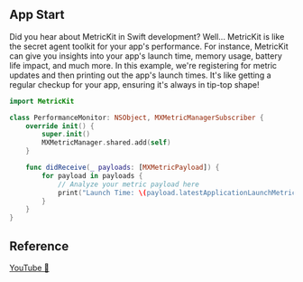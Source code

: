 ## App Start

Did you hear about MetricKit in Swift development? Well... MetricKit is like the secret agent toolkit for your app's performance. For instance, MetricKit can give you insights into your app's launch time, memory usage, battery life impact, and much more. In this example, we're registering for metric updates and then printing out the app's launch times. It's like getting a regular checkup for your app, ensuring it's always in tip-top shape!

```swift
import MetricKit

class PerformanceMonitor: NSObject, MXMetricManagerSubscriber {
    override init() {
        super.init()
        MXMetricManager.shared.add(self)
    }

    func didReceive(_ payloads: [MXMetricPayload]) {
        for payload in payloads {
            // Analyze your metric payload here
            print("Launch Time: \(payload.latestApplicationLaunchMetric)")
        }
    }
}
```

## Reference

[YouTube 👀](https://youtube.com/shorts/pThk0JEE7Ss?feature=share)